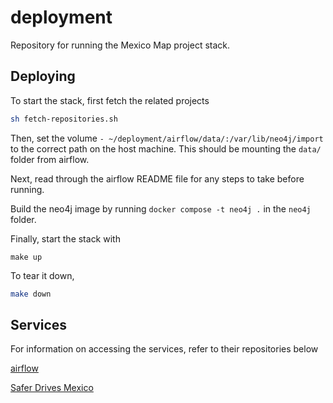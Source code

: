 # deployment

Repository for running the Mexico Map project stack.

## Deploying

To start the stack, first fetch the related projects

```bash
sh fetch-repositories.sh
```

Then, set the volume `- ~/deployment/airflow/data/:/var/lib/neo4j/import` to the correct path on the host machine. This should be mounting the `data/` folder from airflow.

Next, read through the airflow README file for any steps to take before running.

Build the neo4j image by running `docker compose -t neo4j .` in the `neo4j` folder.

Finally, start the stack with

```
make up
```

To tear it down,

```bash
make down
```

## Services

For information on accessing the services, refer to their repositories below

[airflow](https://github.com/Golden-Ratio-Analytic-Services/airflow)

[Safer Drives Mexico](https://github.com/Golden-Ratio-Analytic-Services/SaferDrivesMexico)
